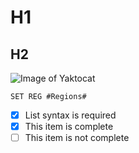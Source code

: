 # H1
## H2
![Image of Yaktocat](https://octodex.github.com/images/yaktocat.png)
```
SET REG #Regions#
````
- [x] List syntax is required
- [x] This item is complete
- [ ] This item is not complete
